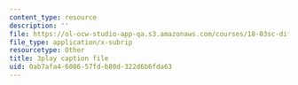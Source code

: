 ```yaml
---
content_type: resource
description: ''
file: https://ol-ocw-studio-app-qa.s3.amazonaws.com/courses/18-03sc-differential-equations-fall-2011/0ab7afa4608657fdb80d322d6b6fda63_R_8beV_gXHc.vtt
file_type: application/x-subrip
resourcetype: Other
title: 3play caption file
uid: 0ab7afa4-6086-57fd-b80d-322d6b6fda63
---
```

